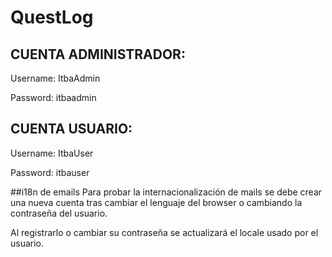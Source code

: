 # QuestLog

## CUENTA ADMINISTRADOR:

Username: ItbaAdmin

Password: itbaadmin

## CUENTA USUARIO:

Username: ItbaUser

Password: itbauser

##i18n de emails
Para probar la internacionalización de mails se debe crear una nueva cuenta tras cambiar el lenguaje del browser o cambiando la contraseña del usuario.

Al registrarlo o cambiar su contraseña se actualizará el locale usado por el usuario.